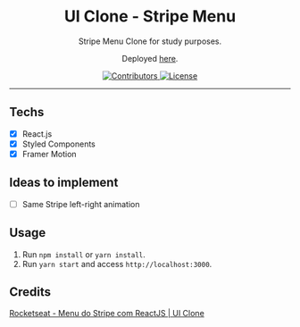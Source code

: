 <h1 align="center">
UI Clone - Stripe Menu
</h1>

<p align="center">Stripe Menu Clone for study purposes.</p>
<p align="center">Deployed <a href="https://hungry-rosalind-64f65e.netlify.app/">here</a>.</p>

<p align="center">
  <a href="https://github.com/EnosDomingues/youtube-clone-stripe-menu/graphs/contributors">
    <img src="https://img.shields.io/badge/contributors-1-blue" alt="Contributors">
  </a>
  <a href="https://opensource.org/licenses/MIT">
    <img src="https://img.shields.io/badge/license-not%20specified-blue" alt="License">
  </a>
</p>

<hr>


## Techs

- [x] React.js
- [x] Styled Components
- [x] Framer Motion

## Ideas to implement

- [ ] Same Stripe left-right animation

## Usage

1. Run `npm install` or `yarn install`.<br />
2. Run `yarn start` and access `http://localhost:3000`.<br />

## Credits

  <a href="https://www.youtube.com/watch?v=B7V0q0ZSz2o">
    Rocketseat - Menu do Stripe com ReactJS | UI Clone
  </a>
